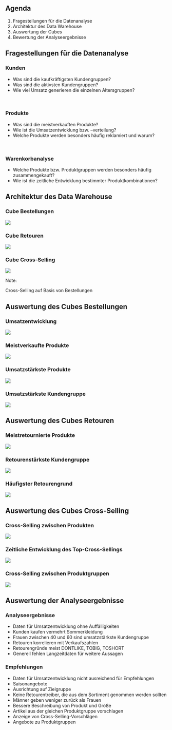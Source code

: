 ﻿## Agenda

1. Fragestellungen für die Datenanalyse
2. Architektur des Data Warehouse
3. Auswertung der Cubes
4. Bewertung der Analyseergebnisse



## Fragestellungen für die Datenanalyse



### Kunden

- Was sind die kaufkräftigsten Kundengruppen?
- Was sind die aktivsten Kundengruppen?
- Wie viel Umsatz generieren die einzelnen Altersgruppen?

<br/>

### Produkte

- Was sind die meistverkauften Produkte?
- Wie ist die Umsatzentwicklung bzw. –verteilung?
- Welche Produkte werden besonders häufig reklamiert und warum?

<br/>

### Warenkorbanalyse

- Welche Produkte bzw. Produktgruppen werden besonders häufig zusammengekauft?
- Wie ist die zeitliche Entwicklung bestimmter Produktkombinationen?



## Architektur des Data Warehouse



### Cube Bestellungen

![](images/cube-bestellungen.png)



### Cube Retouren

![](images/cube-retouren.png)



### Cube Cross-Selling

![](images/cube-cross-sells.png)

Note:

Cross-Selling auf Basis von Bestellungen



<!-- .slide: data-background="images/cube-bestellungen-sql.png" -->

## Auswertung des Cubes Bestellungen



### Umsatzentwicklung

![](images/umsatzentwicklung.png)



### Meistverkaufte Produkte

![](images/topprodukt-anzahl.png)



### Umsatzstärkste Produkte

![](images/topprodukt-umsatz.png)



### Umsatzstärkste Kundengruppe

![](images/topkunden.png)



<!-- .slide: data-background="images/cube-retouren-sql.png" -->

## Auswertung des Cubes Retouren



### Meistretournierte Produkte

![](images/topretouren-anzahl.png)



### Retourenstärkste Kundengruppe

![](images/downkunden.png)



### Häufigster Retourengrund

![](images/topretourengrund.png)



<!-- .slide: data-background="images/cube-cross-sells-sql.png" -->

## Auswertung des Cubes Cross-Selling



### Cross-Selling zwischen Produkten

![](images/topcross-produkte.png)



### Zeitliche Entwicklung des Top-Cross-Sellings

![](images/topcrosssell-entwicklung.png)



### Cross-Selling zwischen Produktgruppen

![](images/topcross-gruppen.png)



<!-- .slide: data-background="images/xkcd.png" -->

## Auswertung der Analyseergebnisse



### Analyseergebnisse

- Daten für Umsatzentwicklung ohne Auffälligkeiten
- Kunden kaufen vermehrt Sommerkleidung
- Frauen zwischen 40 und 60 sind umsatzstärkste Kundengruppe
- Retouren korrelieren mit Verkaufszahlen
- Retourengründe meist DONTLIKE, TOBIG, TOSHORT
- Generell fehlen Langzeitdaten für weitere Aussagen



### Empfehlungen

- Daten für Umsatzentwicklung nicht ausreichend für Empfehlungen
- Saisonangebote
- Ausrichtung auf Zielgruppe
- Keine Retourentreiber, die aus dem Sortiment genommen werden sollten
- Männer geben weniger zurück als Frauen
- Bessere Beschreibung von Produkt und Größe
- Artikel aus der gleichen Produktgruppe vorschlagen
- Anzeige von Cross-Selling-Vorschlägen
- Angebote zu Produktgruppen
